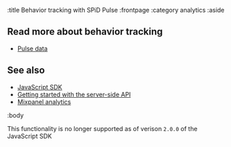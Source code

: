 :title Behavior tracking with SPiD Pulse
:frontpage
:category analytics
:aside


## Read more about behavior tracking

- [Pulse data](/sdks/js/pulse-data/)

## See also

- [JavaScript SDK](/sdks/javascript/)
- [Getting started with the server-side API](/getting-started/)
- [Mixpanel analytics](/mixpanel/analytics/)

:body

This functionality is no longer supported as of verison `2.0.0` of the JavaScript SDK